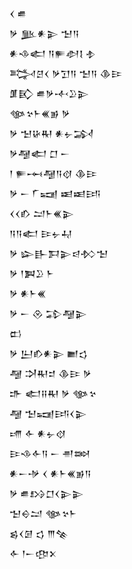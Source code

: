 <div class='block'>
<div class='line'>𒌋 𒌑</div>
<div class='line'>𒃻 𒆥𒀭𒉌 𒈠𒀀</div>
<div class='line'>𒀭𒈾𒅗 𒀀𒊓𒀠𒋙 𒈮</div>
<div class='line'>𒅋𒆪𒌋 𒃻𒋛𒀀 𒈠𒀀 𒆠𒄿</div>
<div class='line'>𒂠𒃼 𒌑𒃻𒋾𒊒𒉌</div>
<div class='line'>𒀲𒆳𒈨𒌍𒂊 𒃻</div>
<div class='line'>𒃻 𒈠𒄩𒊑 𒀭𒉡𒋆</div>
<div class='line'>𒃻𒆷𒅗 𒆸 𒀸</div>
<div class='line'>𒁹 𒊓𒆰𒆷𒀀𒋼 𒆠𒄿</div>
<div class='line'>𒃻 𒀸 𒇲𒍢 𒀜𒀜𒅀</div>
<div class='line'>𒌋𒌋𒁓 𒁺𒈨𒌍𒉌</div>
<div class='line'>𒀀𒀀𒅗 𒄿𒉡𒄷</div>
<div class='line'>𒃻 𒇽𒃲𒁕𒉌𒁀𒁴𒈠</div>
<div class='line'>𒃻 𒁹𒀉𒊒 𒈨</div>
<div class='line'>𒃻 𒀭𒈨𒌍</div>
<div class='line'>𒃻 𒀸 𒊮 𒁉𒆷𒉌</div>
<div class='line'>𒆗</div>
<div class='line'>𒃻 𒌨𒁓𒀭𒉌 𒆤𒌓</div>
<div class='line'>𒆷 𒋫𒊑𒄑 𒆠𒄿 𒃻</div>
<div class='line'>𒈥 𒅗𒍝𒊑 𒃻 𒀲𒆳</div>
<div class='line'>𒆷 𒈠𒍢𒅀𒌋𒉌</div>
<div class='line'>𒋬 𒅆 𒀭𒉡𒋼</div>
<div class='line'>𒄿𒈾𒅆𒀀 𒀸 𒉣𒇷</div>
<div class='line'>𒀭𒀸𒋩 𒌋 𒀭𒈨𒌍𒂊𒀀</div>
<div class='line'>𒃻 𒌑𒋳𒆸𒌋𒉌𒉌</div>
<div class='line'>𒈠𒀪𒁺 𒀲𒆳𒈨</div>
<div class='line'>𒌗𒌋𒌆 𒌓 𒐈𒆚</div>
<div class='line'>𒅆 𒁹𒀸𒂦𒉽</div>
</div>